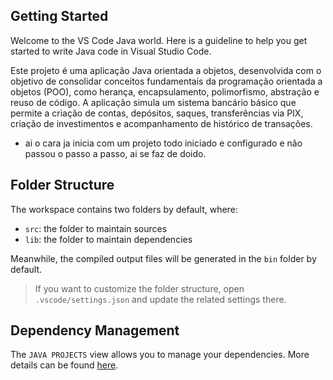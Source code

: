 ## Getting Started

Welcome to the VS Code Java world. Here is a guideline to help you get started to write Java code in Visual Studio Code.

Este projeto é uma aplicação Java orientada a objetos, desenvolvida com o objetivo de consolidar conceitos fundamentais da programação orientada a objetos (POO), como herança, encapsulamento, polimorfismo, abstração e reuso de código. A aplicação simula um sistema bancário básico que permite a criação de contas, depósitos, saques, transferências via PIX, criação de investimentos e acompanhamento de histórico de transações.

* ai o cara ja inicia com um projeto todo iniciado e configurado e não passou o passo a passo, ai se faz de doido.

## Folder Structure

The workspace contains two folders by default, where:

- `src`: the folder to maintain sources
- `lib`: the folder to maintain dependencies

Meanwhile, the compiled output files will be generated in the `bin` folder by default.

> If you want to customize the folder structure, open `.vscode/settings.json` and update the related settings there.

## Dependency Management

The `JAVA PROJECTS` view allows you to manage your dependencies. More details can be found [here](https://github.com/microsoft/vscode-java-dependency#manage-dependencies).
